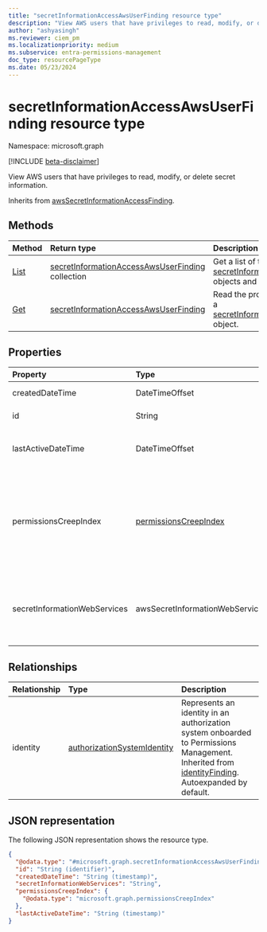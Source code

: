 ```yaml
---
title: "secretInformationAccessAwsUserFinding resource type"
description: "View AWS users that have privileges to read, modify, or delete secret information."
author: "ashyasingh"
ms.reviewer: ciem_pm
ms.localizationpriority: medium
ms.subservice: entra-permissions-management
doc_type: resourcePageType
ms.date: 05/23/2024
---
```


# secretInformationAccessAwsUserFinding resource type

Namespace: microsoft.graph

[!INCLUDE [beta-disclaimer](../../includes/beta-disclaimer.md)]

View AWS users that have privileges to read, modify, or delete secret information.


Inherits from [awsSecretInformationAccessFinding](../resources/awssecretinformationaccessfinding.md).

## Methods
|Method|Return type|Description|
|:---|:---|:---|
|[List](../api/secretinformationaccessawsuserfinding-list.md)|[secretInformationAccessAwsUserFinding](../resources/secretinformationaccessawsuserfinding.md) collection|Get a list of the [secretInformationAccessAwsUserFinding](../resources/secretinformationaccessawsuserfinding.md) objects and their properties.|
|[Get](../api/secretinformationaccessawsuserfinding-get.md)|[secretInformationAccessAwsUserFinding](../resources/secretinformationaccessawsuserfinding.md)|Read the properties and relationships of a [secretInformationAccessAwsUserFinding](../resources/secretinformationaccessawsuserfinding.md) object.|

## Properties
|Property|Type|Description|
|:---|:---|:---|
|createdDateTime|DateTimeOffset|Defines when the finding was created. Inherited from [finding](../resources/finding.md).|
|id|String|Unique identifier for the finding. Inherited from [entity](../resources/entity.md).|
|lastActiveDateTime|DateTimeOffset|Defines the last time the identity in this finding executed an authorization system action. Inherited from [awsSecretInformationAccessFinding](../resources/awssecretinformationaccessfinding.md).|
|permissionsCreepIndex|[permissionsCreepIndex](../resources/permissionscreepindex.md)|A score for an identity's excessive permissions that is classified into three buckets: 0-33: low, 34-66: medium, 67-100: high. This property and its values are a snapshot as of when the finding was created and might not reflect the current score for the identity. Supports `$filter` (`gt`) and `$orderby`. Inherited from [awsSecretInformationAccessFinding](../resources/awssecretinformationaccessfinding.md).|
|secretInformationWebServices|awsSecretInformationWebServices|*WS secret stores which can be accessed by the user, role, resource or serverless function Inherited from [awsSecretInformationAccessFinding](../resources/awssecretinformationaccessfinding.md).The possible values are: `secretsManager`, `certificateAuthority`, `cloudHsm`, `certificateManager`, `unknownFutureValue`.|

## Relationships
|Relationship|Type|Description|
|:---|:---|:---|
|identity|[authorizationSystemIdentity](../resources/authorizationsystemidentity.md)|Represents an identity in an authorization system onboarded to Permissions Management. Inherited from [identityFinding](../resources/identityfinding.md). Autoexpanded by default.|

## JSON representation
The following JSON representation shows the resource type.
<!-- {
  "blockType": "resource",
  "keyProperty": "id",
  "@odata.type": "microsoft.graph.secretInformationAccessAwsUserFinding",
  "baseType": "microsoft.graph.awsSecretInformationAccessFinding",
  "openType": false
}
-->
``` json
{
  "@odata.type": "#microsoft.graph.secretInformationAccessAwsUserFinding",
  "id": "String (identifier)",
  "createdDateTime": "String (timestamp)",
  "secretInformationWebServices": "String",
  "permissionsCreepIndex": {
    "@odata.type": "microsoft.graph.permissionsCreepIndex"
  },
  "lastActiveDateTime": "String (timestamp)"
}
```


